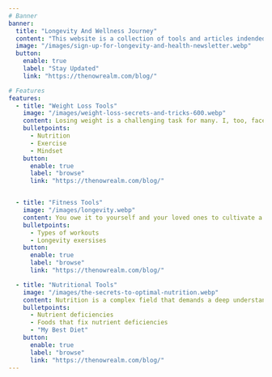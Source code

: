 ```yaml
---
# Banner
banner:
  title: "Longevity And Wellness Journey"
  content: "This website is a collection of tools and articles indended to help you stay young and healthy."
  image: "/images/sign-up-for-longevity-and-health-newsletter.webp"
  button:
    enable: true
    label: "Stay Updated"
    link: "https://thenowrealm.com/blog/"

# Features
features:
  - title: "Weight Loss Tools"
    image: "/images/weight-loss-secrets-and-tricks-600.webp"
    content: Losing weight is a challenging task for many. I, too, faced my share of struggles during a time when reliable information was scarce. It took me years of diligent research, reading countless books and articles, to finally discover what worked best for me. Eventually, I triumphed over this challenge, shedding the excess pounds and maintaining a healthy weight. I want to share what I know and help you on your journey.
    bulletpoints:
      - Nutrition
      - Exercise
      - Mindset
    button:
      enable: true
      label: "browse"
      link: "https://thenowrealm.com/blog/"


  - title: "Fitness Tools"
    image: "/images/longevity.webp"
    content: You owe it to yourself and your loved ones to cultivate a robust and healthy body. However, many individuals often need clarification about where to begin or how to sustain their fitness journey. I am here to share what I know and to provide some guidance. 
    bulletpoints:
      - Types of workouts
      - Longevity exersises
    button:
      enable: true
      label: "browse"
      link: "https://thenowrealm.com/blog/"

  - title: "Nutritional Tools"
    image: "/images/the-secrets-to-optimal-nutrition.webp"
    content: Nutrition is a complex field that demands a deep understanding. It encompasses more than just weight management; it involves protecting your body from the adverse effects of nutrient deficiencies or excesses. It might be a surprise that you can decelerate the aging process and reverse some DNA damage through proper nutrition. You will find all the information about it on my blog.
    bulletpoints:
      - Nutrient deficiencies 
      - Foods that fix nutrient deficiencies
      - "My Best Diet"
    button:
      enable: true
      label: "browse"
      link: "https://thenowrealm.com/blog/"
---
```

